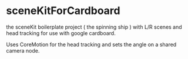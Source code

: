 # sceneKitForCardboard
the sceneKit boilerplate project ( the spinning ship ) with L/R scenes and head tracking for use with google cardboard.  

Uses CoreMotion for the head tracking and sets the angle on a shared camera node.
